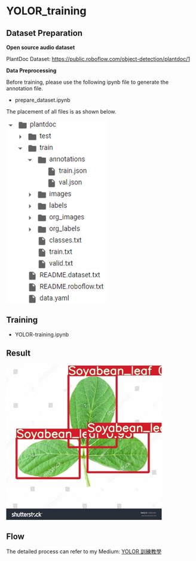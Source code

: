 # YOLOR_training

## Dataset Preparation
**Open source audio dataset**

PlantDoc Dataset: https://public.roboflow.com/object-detection/plantdoc/1

**Data Preprocessing**

Before training, please use the following ipynb file to generate the annotation file.

* prepare_dataset.ipynb

The placement of all files is as shown below.

![image](https://github.com/chingi071/YOLOR_training/blob/main/README_pix/image1.png)

## Training

* YOLOR-training.ipynb

## Result

![image](https://github.com/chingi071/YOLOR_training/blob/main/README_pix/image2.jpg)

## Flow
The detailed process can refer to my Medium: [YOLOR 訓練教學](https://medium.com/@chingi071/yolor-%E8%A8%93%E7%B7%B4%E6%95%99%E5%AD%B8-e958e58941f3)